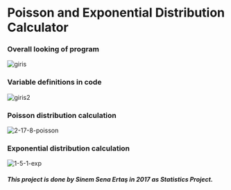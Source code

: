 # Poisson and Exponential Distribution Calculator

### Overall looking of program 
![giris](https://user-images.githubusercontent.com/49760031/77769089-6eff2480-7054-11ea-896e-eeb4e56a59e6.png)

### Variable definitions in code
![giris2](https://user-images.githubusercontent.com/49760031/77769190-8ccc8980-7054-11ea-96c3-459968ec48d2.png)

### Poisson distribution calculation
![2-17-8-poisson](https://user-images.githubusercontent.com/49760031/77769299-b5ed1a00-7054-11ea-9f24-6c6bd3a35460.png)

### Exponential distribution calculation
![1-5-1-exp](https://user-images.githubusercontent.com/49760031/77769344-c3a29f80-7054-11ea-8366-fb3fc7e61a75.png)

##### This project is done by Sinem Sena Ertaş in 2017 as Statistics Project. 
